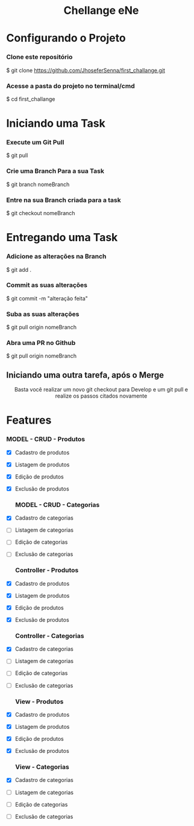 <h1 align="center">Chellange eNe</h1>

# Configurando o Projeto
### Clone este repositório
$ git clone https://github.com/JhoseferSenna/first_challange.git

### Acesse a pasta do projeto no terminal/cmd
$ cd first_challange

# Iniciando uma Task
### Execute um Git Pull
$ git pull

### Crie uma Branch Para a sua Task
$ git branch nomeBranch

### Entre na sua Branch criada para a task
$ git checkout nomeBranch

# Entregando uma Task
### Adicione as alterações na Branch
$ git add .

### Commit as suas alterações
$ git commit -m "alteração feita"

### Suba as suas alterações
$ git pull origin nomeBranch

### Abra uma PR no Github
$ git pull origin nomeBranch

## Iniciando uma outra tarefa, após o Merge
<p align="center">Basta você realizar um novo git checkout para Develop e um git pull e realize os passos citados novamente</p>

# Features
  ### MODEL - CRUD - Produtos
- [x] Cadastro de produtos
- [x] Listagem de produtos
- [x] Edição de produtos
- [x] Exclusão de produtos

  ### MODEL - CRUD - Categorias

- [x] Cadastro de categorias
- [ ] Listagem de categorias
- [ ] Edição de categorias
- [ ] Exclusão de categorias

  ### Controller - Produtos
- [x] Cadastro de produtos
- [x] Listagem de produtos
- [x] Edição de produtos
- [x] Exclusão de produtos

  ### Controller - Categorias
- [x] Cadastro de categorias
- [ ] Listagem de categorias
- [ ] Edição de categorias
- [ ] Exclusão de categorias

  ### View - Produtos
- [x] Cadastro de produtos
- [x] Listagem de produtos
- [x] Edição de produtos
- [x] Exclusão de produtos

  ### View - Categorias
- [x] Cadastro de categorias
- [ ] Listagem de categorias
- [ ] Edição de categorias
- [ ] Exclusão de categorias

